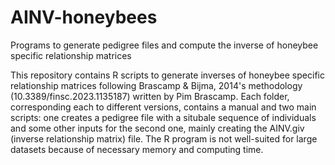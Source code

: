 # AINV-honeybees
Programs to generate pedigree files and compute the inverse of honeybee specific relationship matrices

This repository contains R scripts to generate inverses of honeybee specific relationship matrices following Brascamp & Bijma, 2014's methodology (10.3389/finsc.2023.1135187) written by Pim Brascamp.
Each folder, corresponding each to different versions, contains a manual and two main scripts: one creates a pedigree file with a situbale sequence of individuals and some other inputs for the second one, mainly creating the AINV.giv (inverse relationship matrix) file.
The R program is not well-suited for large datasets because of necessary memory and computing time.
